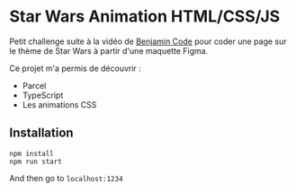 # Star Wars Animation HTML/CSS/JS

Petit challenge suite à la vidéo de [Benjamin Code](https://www.youtube.com/watch?v=Ld97MuYMaQQ) pour coder une page sur le thème de Star Wars à partir d'une maquette Figma.

Ce projet m'a permis de découvrir :
* Parcel
* TypeScript
* Les animations CSS

## Installation
``` 
npm install
npm run start
```

And then go to `localhost:1234`
